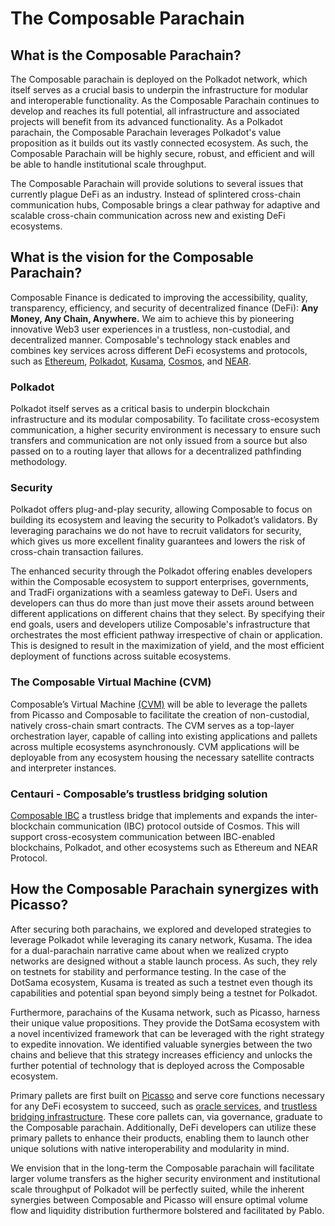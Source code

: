 # The Composable Parachain

## What is the Composable Parachain?

The Composable parachain is deployed on the Polkadot network, 
which itself serves as a crucial basis to underpin the infrastructure for modular and interoperable functionality. 
As the Composable Parachain continues to develop and reaches its full potential, 
all infrastructure and associated projects will benefit from its advanced functionality. 
As a Polkadot parachain, 
the Composable Parachain leverages Polkadot's value proposition as it builds out its vastly connected ecosystem. 
As such, the Composable Parachain will be highly secure, robust, 
and efficient and will be able to handle institutional scale throughput.

The Composable Parachain will provide solutions to several issues that currently plague DeFi as an industry.
Instead of splintered cross-chain communication hubs, 
Composable brings a clear pathway for adaptive and scalable cross-chain communication across new and existing DeFi ecosystems.

## What is the vision for the Composable Parachain?

Composable Finance is dedicated to improving the accessibility, quality, transparency, 
efficiency, and security of decentralized finance (DeFi): **Any Money, Any Chain, Anywhere.** 
We aim to achieve this by pioneering innovative Web3 user experiences in a trustless, non-custodial, 
and decentralized manner. 
Composable's technology stack enables and combines key services across different DeFi ecosystems and protocols, 
such as [Ethereum], [Polkadot], [Kusama], [Cosmos], and [NEAR].

[Ethereum]: https://ethereum.org/en/
[Polkadot]: https://polkadot.network/
[Kusama]: https://kusama.network/
[Cosmos]: https://cosmos.network/
[NEAR]: https://near.org/

### Polkadot

Polkadot itself serves as a critical basis to underpin blockchain infrastructure and its modular composability. To facilitate cross-ecosystem communication, a higher security environment is necessary to ensure such transfers and communication are not only issued from a source but also passed on to a routing layer that allows for a decentralized pathfinding methodology.

### Security

Polkadot offers plug-and-play security, 
allowing Composable to focus on building its ecosystem and leaving the security to Polkadot’s validators. 
By leveraging parachains we do not have to recruit validators for security, 
which gives us more excellent finality guarantees and lowers the risk of cross-chain transaction failures.

The enhanced security through the Polkadot offering enables developers within the Composable ecosystem 
to support enterprises, governments, and TradFi organizations with a seamless gateway to DeFi. 
Users and developers can thus do more than just move their assets around between different applications on different chains
that they select.
By specifying their end goals, users and developers utilize Composable's infrastructure 
that orchestrates the most efficient pathway irrespective of chain or application. 
This is designed to result in the maximization of yield, 
and the most efficient deployment of functions across suitable ecosystems.

### The Composable Virtual Machine (CVM)

Composable’s Virtual Machine [(CVM)] will be able to leverage the pallets from Picasso and Composable to 
facilitate the creation of non-custodial, natively cross-chain smart contracts. The CVM serves as a top-layer orchestration layer, capable of calling into existing applications and pallets across multiple ecosystems asynchronously. CVM applications will be deployable from any ecosystem housing the necessary satellite contracts and interpreter instances.

[(CVM)]: ../technology/cvm.md

### Centauri - Composable’s trustless bridging solution

[Composable IBC](../technology/composable-ibc.md) a trustless bridge that implements and expands the inter-blockchain communication (IBC) protocol outside of Cosmos. This will support cross-ecosystem communication between IBC-enabled blockchains, 
Polkadot, and other ecosystems such as Ethereum and NEAR Protocol.

## How the Composable Parachain synergizes with Picasso?

After securing both parachains, 
we explored and developed strategies to leverage Polkadot while leveraging its canary network, Kusama. 
The idea for a dual-parachain narrative came 
about when we realized crypto networks are designed without a stable launch process. 
As such, they rely on testnets for stability and performance testing. 
In the case of the DotSama ecosystem, Kusama is treated as such a testnet 
even though its capabilities and potential span beyond simply being a testnet for Polkadot.

Furthermore, parachains of the Kusama network, such as Picasso, harness their unique value propositions. 
They provide the DotSama ecosystem with a novel incentivized framework 
that can be leveraged with the right strategy to expedite innovation. 
We identified valuable synergies between the two chains and believe that this strategy increases efficiency 
and unlocks the further potential of technology that is deployed across the Composable ecosystem.

Primary pallets are first built on [Picasso] and serve core functions necessary for any DeFi ecosystem to succeed, 
such as [oracle services], and [trustless bridging infrastructure]. 
These core pallets can, via governance, graduate to the Composable parachain. 
Additionally, DeFi developers can utilize these primary pallets to enhance their products, 
enabling them to launch other unique solutions with native interoperability and modularity in mind.

We envision that in the long-term the Composable parachain will facilitate larger volume transfers 
as the higher security environment and institutional scale throughput of Polkadot will be perfectly suited,
while the inherent synergies between Composable and Picasso will ensure 
optimal volume flow and liquidity distribution furthermore bolstered and facilitated by Pablo.

[Picasso]: ./picasso-parachain-overview.md
[oracle services]: ../technology/apollo-overview.md
[trustless bridging infrastructure]: ../technology/composable-ibc.md
[Pablo]: ../technology/pablo-overview.md
